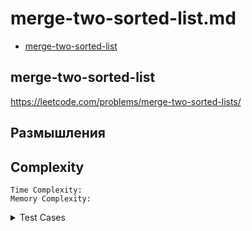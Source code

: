 # merge-two-sorted-list.md

+ [merge-two-sorted-list](#merge-two-sorted-list)

## merge-two-sorted-list

https://leetcode.com/problems/merge-two-sorted-lists/

## Размышления
    

## Сomplexity
    Time Complexity: 
    Memory Complexity: 

<details><summary>Test Cases</summary><blockquote>

``` java

```

</blockquote></details>

``` java

```